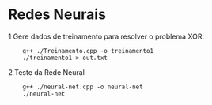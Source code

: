 # Redes Neurais
1 Gere dados de treinamento para resolver o problema XOR.
```
    g++ ./Treinamento.cpp -o treinamento1
    ./treinamento1 > out.txt
```
2 Teste da Rede Neural
```
    g++ ./neural-net.cpp -o neural-net
    ./neural-net
```



